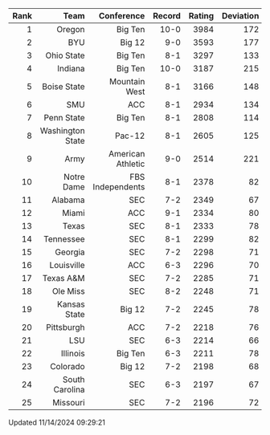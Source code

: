| Rank  | Team                 | Conference           | Record   | Rating | Deviation |
| ---:  | ---:                 | ---:                 | ---:     | ---:   | ---:      |
| 1     | Oregon               | Big Ten              | 10-0     | 3984   | 172       |
| 2     | BYU                  | Big 12               | 9-0      | 3593   | 177       |
| 3     | Ohio State           | Big Ten              | 8-1      | 3297   | 133       |
| 4     | Indiana              | Big Ten              | 10-0     | 3187   | 215       |
| 5     | Boise State          | Mountain West        | 8-1      | 3166   | 148       |
| 6     | SMU                  | ACC                  | 8-1      | 2934   | 134       |
| 7     | Penn State           | Big Ten              | 8-1      | 2808   | 114       |
| 8     | Washington State     | Pac-12               | 8-1      | 2605   | 125       |
| 9     | Army                 | American Athletic    | 9-0      | 2514   | 221       |
| 10    | Notre Dame           | FBS Independents     | 8-1      | 2378   | 82        |
| 11    | Alabama              | SEC                  | 7-2      | 2349   | 67        |
| 12    | Miami                | ACC                  | 9-1      | 2334   | 80        |
| 13    | Texas                | SEC                  | 8-1      | 2333   | 78        |
| 14    | Tennessee            | SEC                  | 8-1      | 2299   | 82        |
| 15    | Georgia              | SEC                  | 7-2      | 2298   | 71        |
| 16    | Louisville           | ACC                  | 6-3      | 2296   | 70        |
| 17    | Texas A&M            | SEC                  | 7-2      | 2285   | 71        |
| 18    | Ole Miss             | SEC                  | 8-2      | 2248   | 71        |
| 19    | Kansas State         | Big 12               | 7-2      | 2245   | 78        |
| 20    | Pittsburgh           | ACC                  | 7-2      | 2218   | 76        |
| 21    | LSU                  | SEC                  | 6-3      | 2214   | 66        |
| 22    | Illinois             | Big Ten              | 6-3      | 2211   | 78        |
| 23    | Colorado             | Big 12               | 7-2      | 2198   | 68        |
| 24    | South Carolina       | SEC                  | 6-3      | 2197   | 67        |
| 25    | Missouri             | SEC                  | 7-2      | 2196   | 72        |

Updated 11/14/2024 09:29:21
